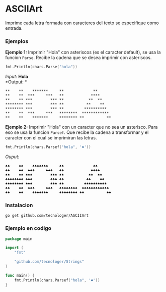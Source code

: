 # ASCIIArt

Imprime cada letra formada con caracteres del texto se especifique como entrada.


### Ejemplos
**Ejemplo 1:** Imprimir "Hola" con asteriscos (es el caracter default), se usa la funcion `Parse`. Recibe la cadena que se desea imprimir con asteriscos.
```Go
fmt.Println(chars.Parse("hola"))
```
*Input:* **Hola** <br>
*Output: *
```
**    **    *******     **             **       
**    **  ***     ***   **            ****      
**    ** ***        *** **           **  **     
******** ***        *** **          **    **    
******** ***        *** **         **********   
**    **  ***     ***   ********  ************  
**    **    *******     ******** **          **
```

**Ejemplo 2:** Imprimir "Hola" con un caracter que no sea un asterisco. Para eso se usa la funcion `Parsef`. Que recibe la cadena a transformar y el caracter con el cual se imprimiran las letras.
```Go
fmt.Println(chars.Parsef("hola", '♠'))
```
*Ouput:*
```
♠♠    ♠♠    ♠♠♠♠♠♠♠     ♠♠             ♠♠       
♠♠    ♠♠  ♠♠♠     ♠♠♠   ♠♠            ♠♠♠♠      
♠♠    ♠♠ ♠♠♠        ♠♠♠ ♠♠           ♠♠  ♠♠     
♠♠♠♠♠♠♠♠ ♠♠♠        ♠♠♠ ♠♠          ♠♠    ♠♠    
♠♠♠♠♠♠♠♠ ♠♠♠        ♠♠♠ ♠♠         ♠♠♠♠♠♠♠♠♠♠   
♠♠    ♠♠  ♠♠♠     ♠♠♠   ♠♠♠♠♠♠♠♠  ♠♠♠♠♠♠♠♠♠♠♠♠  
♠♠    ♠♠    ♠♠♠♠♠♠♠     ♠♠♠♠♠♠♠♠ ♠♠          ♠♠ 
```

### Instalacion
`go get github.com/tecnologer/ASCIIArt`

### Ejemplo en codigo
```Go
package main

import (
	"fmt"

	"github.com/tecnologer/Strings"
)

func main() {
	fmt.Println(chars.Parsef("hola", '♠'))
}
```
